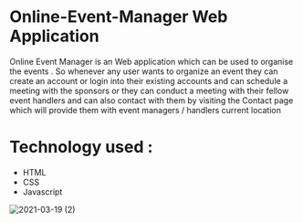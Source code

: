 # Online-Event-Manager Web Application 
Online Event Manager is an Web application which can be used to organise the events . 
So whenever any user wants to organize an event they can create an account or login into their existing accounts and can schedule a meeting with the sponsors or they can conduct a meeting with their fellow event handlers and can also contact with them by visiting the Contact page which will provide them with event managers / handlers current location 


# Technology used :
- HTML 
- CSS 
- Javascript 

![2021-03-19 (2)](https://user-images.githubusercontent.com/72685035/111789176-defe5e80-88e6-11eb-9b05-cf27fe78ef40.png)
